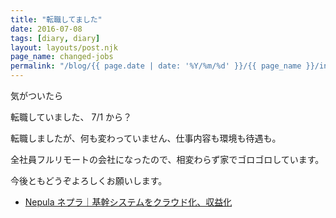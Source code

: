 ```yaml
---
title: "転職してました"
date: 2016-07-08
tags: [diary, diary]
layout: layouts/post.njk
page_name: changed-jobs
permalink: "/blog/{{ page.date | date: '%Y/%m/%d' }}/{{ page_name }}/index.html"
---
```


気がついたら
<!--more-->
転職していました、 7/1 から？

転職しましたが、何も変わっていません、仕事内容も環境も待遇も。

全社員フルリモートの会社になったので、相変わらず家でゴロゴロしています。

今後ともどうぞよろしくお願いします。

* [Nepula ネプラ｜基幹システムをクラウド化、収益化](https://nepula.net/pc/)
